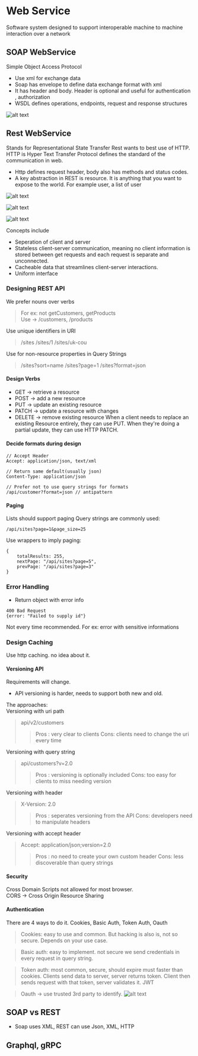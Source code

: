 # Web Service
Software system designed to support interoperable machine to machine 
interaction over a network

## SOAP WebService
Simple Object Access Protocol
* Use xml for exchange data
* Soap has envelope to define data exchange format with xml
* It has header and body. Header is optional and useful for authentication , authorization
* WSDL defines operations, endpoints, request and response structures

![alt text](../images/1.PNG)

## Rest WebService
Stands for Representational State Transfer
Rest wants to best use of HTTP.
HTTP is Hyper Text Transfer Protocol defines the standard of the communication in web.
* Http defines request header, body also has methods and status codes.
* A key abstraction in REST is resource. It is anything that you want to expose to the world.
For example user, a list of user

![alt text](../images/2.PNG)

![alt text](../images/3.PNG)

![alt text](../images/4.PNG)

Concepts include
* Seperation of client and server
* Stateless client-server communication, meaning no client information is stored between get requests and each request is separate and unconnected.
* Cacheable data that streamlines client-server interactions.
* Uniform interface

### Designing REST API
We prefer nouns over verbs
> For ex: not getCustomers, getProducts
> <br>
> Use -> /customers, /products

Use unique identifiers in URI
> /sites
> /sites/1
> /sites/uk-cou

Use for non-resource properties in Query Strings
> /sites?sort=name
> /sites?page=1
> /sites?format=json

#### Design Verbs
* GET -> retrieve a resource
* POST -> add a new resource
* PUT -> update an existing resource
* PATCH -> update a resource with changes
* DELETE -> remove existing resource
When a client needs to replace an existing Resource entirely, they can use PUT. When they're doing a partial update, they can use HTTP PATCH.

#### Decide formats during design
```
// Accept Header
Accept: application/json, text/xml
```
```
// Return same default(usually json)
Content-Type: application/json
```
```
// Prefer not to use query strings for formats
/api/customer?format=json // antipattern
```

#### Paging
Lists should support paging
Query strings are commonly used:
```
/api/sites?page=1&page_size=25
```
Use wrappers to imply paging:
```
{
    totalResults: 255,
    nextPage: "/api/sites?page=5",
    prevPage: "/api/sites?page=3"
}
```

### Error Handling
* Return object with error info
```
400 Bad Request
{error: "Failed to supply id"}
```
Not every time recommended. For ex: error with sensitive informations

### Design Caching
Use http caching. no idea about it.

#### Versioning API
Requirements will change.
* API versioning is harder, needs to support both new and old.

The approaches:
<br>
Versioning with uri path

> api/v2/customers
>> Pros : very clear to clients
>> Cons: clients need to change the uri every time

Versioning with query string
> api/customers?v=2.0
>> Pros : versioning is optionally included
>> Cons: too easy for clients to miss needing version

Versioning with header
> X-Version: 2.0
>> Pros : seperates versioning from the API
>> Cons: developers need to manipulate headers

Versioning with accept header
> Accept: application/json;version=2.0
>> Pros : no need to create your own custom header
>> Cons: less discoverable than query strings

#### Security
Cross Domain Scripts not allowed for most browser.
<br>
CORS -> Cross Origin Resource Sharing

#### Authentication
There are 4 ways to do it.
Cookies, Basic Auth, Token Auth, Oauth

> Cookies: easy to use and common. But hacking is also is, not so secure. Depends on your use case.

> Basic auth: easy to implement. not secure we send credentials in every request in query string.

> Token auth: most common, secure, should expire must faster than cookies. Clients send data to server,
server returns token. Client then sends request with that token, server validates it.
JWT

> Oauth -> use trusted 3rd party to identify.
![alt text](../images/5.PNG)

## SOAP vs REST
* Soap uses XML, REST can use Json, XML, HTTP

## Graphql, gRPC
